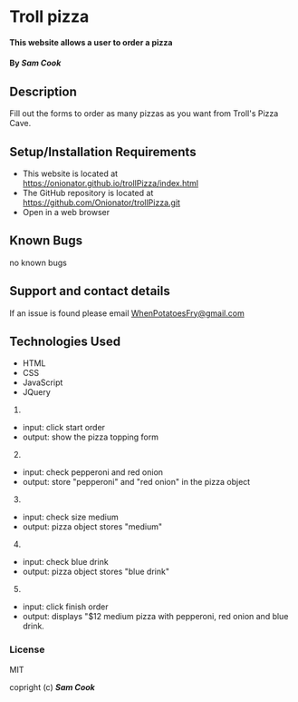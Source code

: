 # Troll pizza

#### This website allows a user to order a pizza

#### By _**Sam Cook**_

## Description

Fill out the forms to order as many pizzas as you want from Troll's Pizza Cave.

## Setup/Installation Requirements

* This website is located at https://onionator.github.io/trollPizza/index.html
* The GitHub repository is located at https://github.com/Onionator/trollPizza.git
* Open in a web browser

## Known Bugs

no known bugs

## Support and contact details

If an issue is found please email WhenPotatoesFry@gmail.com

## Technologies Used

* HTML
* CSS
* JavaScript
* JQuery

1.
  * input: click start order
  * output: show the pizza topping form

2.
  * input: check pepperoni and red onion
  * output: store "pepperoni" and "red onion" in the pizza object

3.
  * input: check size medium
  * output: pizza object stores "medium"

4.
  * input: check blue drink
  * output: pizza object stores "blue drink"

5.
  * input: click finish order
  * output: displays "$12 medium pizza with pepperoni, red onion and blue drink.


### License

MIT

copright (c) **_Sam Cook_**
